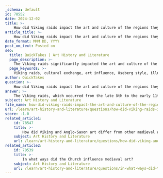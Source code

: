 ```yaml
---
_schema: default
id: 78552
date: 2024-12-02
title: >-
    How did Viking raids impact the art and culture of the regions they invaded?
article_title: >-
    How did Viking raids impact the art and culture of the regions they invaded?
date_format: MMM DD, YYYY
post_on_text: Posted on
seo:
  title: QuickTakes | Art History and Literature
  page_description: >-
    The Viking raids significantly impacted the art and culture of the regions they invaded through cultural exchanges, the spread of artistic styles like the Oseberg style, and the integration of Viking motifs into local traditions.
  page_keywords: >-
    Viking raids, cultural exchange, art influence, Oseberg style, illuminated manuscripts, Book of Kells, zoomorphic art, Scandinavian art, technological advancements, maritime knowledge
author: QuickTakes
question: >-
    How did Viking raids impact the art and culture of the regions they invaded?
answer: >-
    The Viking raids, which occurred from the late 8th to the early 11th century, had a profound impact on the art and culture of the regions they invaded. This influence can be observed in several key areas:\n\n1. **Cultural Exchange**: The Vikings were not just raiders; they were also traders and settlers. Their interactions with local populations led to significant cultural exchanges. For instance, the rich cultural exchange between the Vikings and the Northumbrians resulted in a lasting legacy evident in the region's language, art, and architecture. This blending of cultures often led to the incorporation of Viking motifs and styles into local art forms.\n\n2. **Artistic Styles**: The Viking art style, particularly the Oseberg style, emerged during the Viking Age and had a notable influence on European art. This style, characterized by intricate designs and animal motifs, spread across Europe as Viking influence expanded. The Oseberg style marked the full establishment of the Viking Age and showcased the Vikings' artistic capabilities, which were heavily influenced by the cultures they encountered.\n\n3. **Impact on Local Art**: The Viking raids also influenced specific local art forms, such as illuminated manuscripts. For example, the Book of Kells, an important Irish manuscript, reflects the impact of Viking raids on Irish art. The illustrations and marginalia in the manuscript show stylistic elements that may have been inspired by Viking artistic traditions, particularly in the use of intricate interlacing patterns.\n\n4. **Integration of Viking Motifs**: The Vikings brought with them a tradition of stylized animal motifs, known as zoomorphic art, which became a central theme in Scandinavian art. This motif, which had roots in earlier Germanic ornamentation, evolved into a distinct Viking style that influenced the artistic expressions of the regions they invaded.\n\n5. **Technological Advancements**: Viking shipbuilding techniques and advancements in navigation not only facilitated their raids but also contributed to the maritime knowledge of medieval Europe. This technological exchange had lasting effects on trade and cultural interactions across the continent.\n\nIn summary, the Viking raids were instrumental in shaping the art and culture of the regions they invaded through cultural exchange, the dissemination of artistic styles, and the integration of Viking motifs into local traditions. The legacy of these interactions can still be seen in various aspects of European art and culture today.
subject: Art History and Literature
file_name: how-did-viking-raids-impact-the-art-and-culture-of-the-regions-they-invaded.md
url: /learn/art-history-and-literature/questions/how-did-viking-raids-impact-the-art-and-culture-of-the-regions-they-invaded
score: -1.0
related_article1:
    id: 78547
    title: >-
        How did Viking and Anglo-Saxon art differ from other medieval art forms?
    subject: Art History and Literature
    url: /learn/art-history-and-literature/questions/how-did-viking-and-anglosaxon-art-differ-from-other-medieval-art-forms
related_article2:
    id: 78539
    title: >-
        In what ways did the Church influence medieval art?
    subject: Art History and Literature
    url: /learn/art-history-and-literature/questions/in-what-ways-did-the-church-influence-medieval-art
---
```


&nbsp;